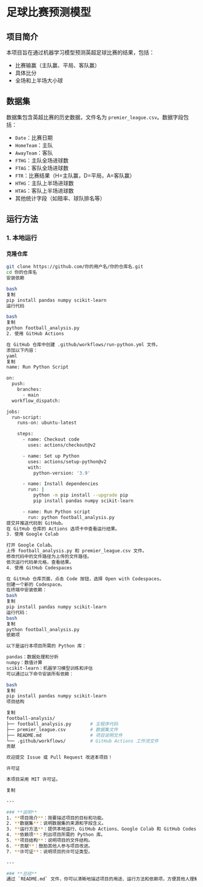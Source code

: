 
# 足球比赛预测模型

## 项目简介
本项目旨在通过机器学习模型预测英超足球比赛的结果，包括：
- 比赛输赢（主队赢、平局、客队赢）
- 具体比分
- 全场和上半场大小球

## 数据集
数据集包含英超比赛的历史数据，文件名为 `premier_league.csv`。数据字段包括：
- `Date`：比赛日期
- `HomeTeam`：主队
- `AwayTeam`：客队
- `FTHG`：主队全场进球数
- `FTAG`：客队全场进球数
- `FTR`：比赛结果（H=主队赢，D=平局，A=客队赢）
- `HTHG`：主队上半场进球数
- `HTAG`：客队上半场进球数
- 其他统计字段（如赔率、球队排名等）

## 运行方法

### 1. 本地运行
#### 克隆仓库
```bash
git clone https://github.com/你的用户名/你的仓库名.git
cd 你的仓库名
安装依赖

bash
复制
pip install pandas numpy scikit-learn
运行代码

bash
复制
python football_analysis.py
2. 使用 GitHub Actions

在 GitHub 仓库中创建 .github/workflows/run-python.yml 文件。
添加以下内容：
yaml
复制
name: Run Python Script

on:
  push:
    branches:
      - main
  workflow_dispatch:

jobs:
  run-script:
    runs-on: ubuntu-latest

    steps:
      - name: Checkout code
        uses: actions/checkout@v2

      - name: Set up Python
        uses: actions/setup-python@v2
        with:
          python-version: '3.9'

      - name: Install dependencies
        run: |
          python -m pip install --upgrade pip
          pip install pandas numpy scikit-learn

      - name: Run Python script
        run: python football_analysis.py
提交并推送代码到 GitHub。
在 GitHub 仓库的 Actions 选项卡中查看运行结果。
3. 使用 Google Colab

打开 Google Colab。
上传 football_analysis.py 和 premier_league.csv 文件。
修改代码中的文件路径为上传的文件路径。
依次运行代码单元格，查看结果。
4. 使用 GitHub Codespaces

在 GitHub 仓库页面，点击 Code 按钮，选择 Open with Codespaces。
创建一个新的 Codespace。
在终端中安装依赖：
bash
复制
pip install pandas numpy scikit-learn
运行代码：
bash
复制
python football_analysis.py
依赖项

以下是运行本项目所需的 Python 库：

pandas：数据处理和分析
numpy：数值计算
scikit-learn：机器学习模型训练和评估
可以通过以下命令安装所有依赖：

bash
复制
pip install pandas numpy scikit-learn
项目结构

复制
football-analysis/
├── football_analysis.py       # 主程序代码
├── premier_league.csv         # 数据集文件
├── README.md                  # 项目说明文件
└── .github/workflows/         # GitHub Actions 工作流文件
贡献

欢迎提交 Issue 或 Pull Request 改进本项目！

许可证

本项目采用 MIT 许可证。

复制

---

### **说明**
1. **项目简介**：简要描述项目的目标和功能。
2. **数据集**：说明数据集的来源和字段含义。
3. **运行方法**：提供本地运行、GitHub Actions、Google Colab 和 GitHub Codespaces 的运行方法。
4. **依赖项**：列出项目所需的 Python 库。
5. **项目结构**：说明项目的文件结构。
6. **贡献**：鼓励其他人参与项目改进。
7. **许可证**：说明项目的许可证类型。

---

### **总结**
通过 `README.md` 文件，你可以清晰地描述项目的用途、运行方法和依赖项，方便其他人理解和使用你的代码。如果有其他问题，或者需要进一步的帮助，请随时告诉我！😊
